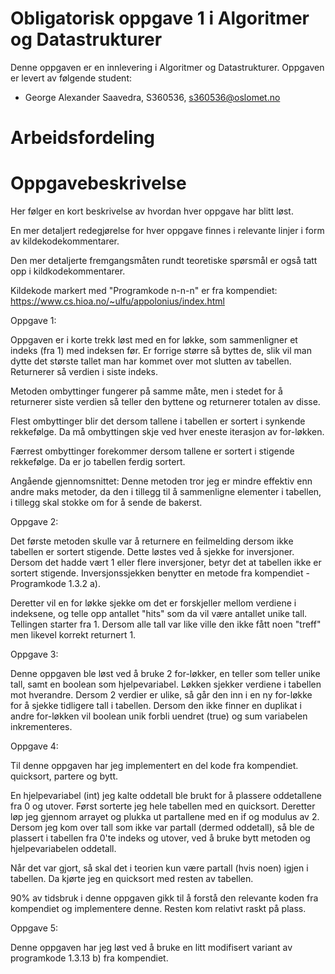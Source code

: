 # Obligatorisk oppgave 1 i Algoritmer og Datastrukturer

Denne oppgaven er en innlevering i Algoritmer og Datastrukturer. 
Oppgaven er levert av følgende student:
* George Alexander Saavedra, S360536, s360536@oslomet.no


# Arbeidsfordeling



# Oppgavebeskrivelse
Her følger en kort beskrivelse av hvordan hver oppgave har blitt løst.

En mer detaljert redegjørelse for hver oppgave finnes i relevante linjer i form av kildekodekommentarer.

Den mer detaljerte fremgangsmåten rundt teoretiske spørsmål er også tatt opp i kildkodekommentarer.

Kildekode markert med "Programkode n-n-n" er fra kompendiet: https://www.cs.hioa.no/~ulfu/appolonius/index.html

Oppgave 1:

Oppgaven er i korte trekk løst med en for løkke, som sammenligner et indeks (fra 1) med indeksen
før. Er forrige større så byttes de, slik vil man dytte det største tallet man har kommet over mot slutten
av tabellen. Returnerer så verdien i siste indeks.

Metoden ombyttinger fungerer på samme måte, men i stedet for å returnerer siste verdien så teller den byttene
og returnerer totalen av disse.

Flest ombyttinger blir det dersom tallene i tabellen er sortert i synkende rekkefølge.
Da må ombyttingen skje ved hver eneste iterasjon av for-løkken.

Færrest ombyttinger forekommer dersom tallene er sortert i stigende rekkefølge. Da er jo
tabellen ferdig sortert.

Angående gjennomsnittet:
Denne metoden tror jeg er mindre effektiv enn andre maks metoder, da den i tillegg til
å sammenligne elementer i tabellen, i tillegg skal stokke om for å sende de bakerst.

Oppgave 2:

Det første metoden skulle var å returnere en feilmelding dersom ikke tabellen er sortert stigende.
Dette løstes ved å sjekke for inversjoner. Dersom det hadde vært 1 eller flere inversjoner, betyr det at tabellen ikke
er sortert stigende.
Inversjonssjekken benytter en metode fra kompendiet - Programkode 1.3.2 a).

Deretter vil en for løkke sjekke om det er forskjeller mellom verdiene i indeksene, og telle opp antallet "hits" som da
vil være antallet unike tall. Tellingen starter fra 1. Dersom alle tall var like ville den ikke fått noen "treff" men
likevel korrekt returnert 1.

Oppgave 3:

Denne oppgaven ble løst ved å bruke 2 for-løkker, en teller som teller unike tall, samt en boolean som hjelpevariabel.
Løkken sjekker verdiene i tabellen mot hverandre. Dersom 2 verdier er ulike, så går den inn i en ny for-løkke for å
sjekke tidligere tall i tabellen. Dersom den ikke finner en duplikat i andre for-løkken vil boolean unik forbli uendret (true)
og sum variabelen inkrementeres.

Oppgave 4:

Til denne oppgaven har jeg implementert en del kode fra kompendiet. quicksort, partere og bytt.

En hjelpevariabel (int) jeg kalte oddetall ble brukt for å plassere oddetallene fra 0 og utover. 
Først sorterte jeg hele tabellen med en quicksort. Deretter løp jeg gjennom arrayet og plukka ut partallene med en if og modulus av 2.
Dersom jeg kom over tall som ikke var partall (dermed oddetall), så ble de plassert i tabellen fra 0'te indeks og utover,
ved å bruke bytt metoden og hjelpevariabelen oddetall.

Når det var gjort, så skal det i teorien kun være partall (hvis noen) igjen i tabellen. Da kjørte jeg en quicksort med
resten av tabellen.

90% av tidsbruk i denne oppgaven gikk til å forstå den relevante koden fra kompendiet og implementere denne.
Resten kom relativt raskt på plass.

Oppgave 5:

Denne oppgaven har jeg løst ved å bruke en litt modifisert variant av programkode 1.3.13 b) fra kompendiet.